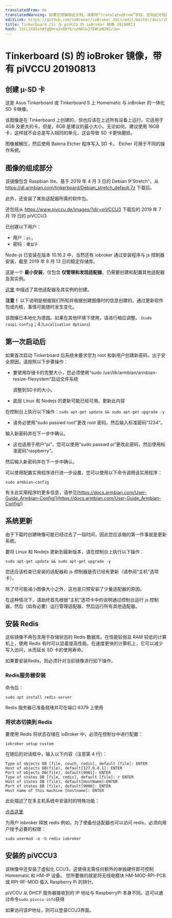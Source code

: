 ```yaml
---
translatedFrom: de
translatedWarning: 如果您想编辑此文档，请删除“translatedFrom”字段，否则此文档将再次自动翻译
editLink: https://github.com/ioBroker/ioBroker.docs/edit/master/docs/zh-cn/downloads/ioBroker_Image_Tinker_piVCCU3_20190813_stretch.md
title: Tinkerboard (S) 与 piVCCU 的 ioBroker 映像 20190813
hash: 1SCL2XASshAYgQH+eZvQbYb/unN6Uo3fEWCpN2W2/zw=
---
```

# Tinkerboard (S) 的 ioBroker 镜像，带有 piVCCU 20190813
## 创建 µ-SD 卡
这是 Asus Tinkerboard 或 Tinkerboard S 上 Homematic 与 ioBroker 的一体化 SD 卡映像。

该图像是在 Tinkerboard 上创建的，但也应该在上述所有设备上运行。它适用于 4GB 及更大的卡。但是，8GB 是建议的最小大小。无论如何，建议使用 16GB 卡，这样就不会总是写入相同的单元，这会导致 SD 卡更快磨损。

图像被解压，然后使用 Balena Etcher 程序写入 SD 卡。 Etcher 可用于不同的操作系统。

## 图像的组成部分
该镜像包含 Raspbian lite，基于 2019 年 4 月 3 日的 Debian 9“Stretch”，从 https://dl.armbian.com/tinkerboard/Debian_stretch_default.7z 下载后。

此外，还安装了某些适配器所需的软件包。

还包括从 https://www.pivccu.de/images/?dir=piVCCU3 下载后的 2019 年 7 月 19 日的 piVCCU3

已创建以下用户：

* 用户：`pi`，
* 密码：`覆盆子`

Node-js 已安装在版本 10.16.2 中，当然还有 iobroker 通过安装程序与 js 控制器安装，截至 2019 年 8 月 13 日的稳定存储库。

这是一个 **最小安装**，仅包含 **仅管理和发现适配器**。仍需要创建和配置其他适配器及其实例。

[这里](/tutorial/adapter.md) 中描述了其他适配器及其实例的创建。

**注意！** 以下说明是根据我们所知并根据创建图像时的信息创建的。通过更新软件包或内核，事情可能随时发生变化。

该图像已本地化为德国。如果在其他环境下使用，请进行相应调整。 (`sudo raspi-config`；4.)`Localisation Options`)

## 第一次启动后
如果首次启动 Tinkerboard 后系统未要求您为 root 和新用户创建新密码，出于安全原因，请按照以下步骤操作：

- 要使用存储卡的完整大小，您必须使用“sudo /usr/lib/armbian/armbian-resize-filesystem”启动文件系统

  调整到SD卡的大小。

- 底层 Linux 和 Nodejs 的更新可能已经可用。更新此内容

在控制台上执行以下操作：`sudo apt-get update && sudo apt-get upgrade -y`

- 请务必使用“sudo passwd root”更改 root 密码，然后输入标准密码“1234”。

输入新密码并在下一步中确认。

- 这也适用于用户“pi”。您可以使用“sudo passwd pi”更改此密码，然后使用标准密码“raspberry”。

然后输入新密码并在下一步中确认。

可以使用配置实用程序进行进一步设置，您可以使用以下命令调用该实用程序：

`sudo armbian-config`

有关此实用程序的更多信息，请参见[https://docs.armbian.com/User-Guide_Armbian-Config/](https://docs.armbian.com/User-Guide_Armbian-Config/)

## 系统更新
由于下载时创建映像可能已经过去了一段时间，因此您应该做的第一件事就是更新系统。

要将 Linux 和 Nodejs 更新到最新版本，请在控制台上执行以下操作：

```sudo apt-get update && sudo apt-get upgrade -y```

您还应该检查已安装的适配器和 js 控制器是否已经有更新（请参阅“主机”选项卡）。

除了尽可能减小图像大小之外，这也是只预安装了少量适配器的原因。

在这种情况下，请始终首先根据“主机”选项卡中的说明通过控制台运行 js 控制器，然后（如有必要）运行管理适配器，然后运行所有其他适配器。

## 安装 Redis
这些镜像不再包含用于存储状态的 Redis 数据库。在性能较弱且 RAM 较低的计算机上，使用 Redis 有时可以显着提高性能。在速度更快的计算机上，它可以减少写入访问，从而延长 SD 卡的使用寿命。

如果要安装Redis，则必须针对当前镜像进行如下操作。

### Redis服务器安装
命令后：

`sudo apt install redis-server`

Redis 服务器已准备就绪并可在端口 6379 上使用

### 将状态切换到 Redis
要使用 Redis 将状态存储在 ioBroker 中，必须在控制台中进行配置：

`iobroker setup custom`

在随后的对话框中，输入以下内容（注意第 4 行）：

```
Type of objects DB [file, couch, redis], default [file]: ENTER
Host of objects DB(file), default[127.0.0.1]: ENTER
Port of objects DB(file), default[9001]: ENTER
Type of states DB [file, redis], default [file]: r ENTER
Host of states DB (file), default[HostName]:ENTER
Port of states DB (file), default[9000]: ENTER
Host name of this machine [hostname]: ENTER
```

此处描述了在多主机系统中安装时的特殊功能：

[点击这里](config/multihost.md)

为用户 iobroker 释放 redis 例如，为了使备份适配器也可以访问 redis，必须向用户授予必要的权限：

`sudo usermod -a -G redis iobroker`

## 安装的 piVCCU3
该映像中还安装了虚拟化 CCU3，这使得无需任何额外的单独硬件即可控制 Homematic 和 HM-IP 设备。
您所要做的就是将无线电模块 HM-MOD-RPI-PCB 或 RPI-RF-MOD 插入 Raspberry Pi 的排针。

piVCCU 从 DHCP 服务器接收到的 IP 地址与 RaspberryPi 本身不同。这可以通过命令`sudo pivccu-info`获得

如果访问该IP地址，则可以登录CCU3界面。